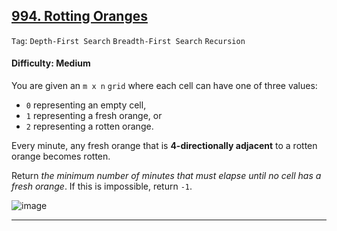 ## [994. Rotting Oranges](https://leetcode.com/problems/rotting-oranges/)

```Tag```: ```Depth-First Search``` ```Breadth-First Search``` ```Recursion```

#### Difficulty: Medium

You are given an ```m x n``` ```grid``` where each cell can have one of three values:

- ```0``` representing an empty cell,
- ```1``` representing a fresh orange, or
- ```2``` representing a rotten orange.

Every minute, any fresh orange that is __4-directionally adjacent__ to a rotten orange becomes rotten.

Return _the minimum number of minutes that must elapse until no cell has a fresh orange_. If this is impossible, return ```-1```.

![image](https://user-images.githubusercontent.com/35042430/224512344-038804b7-20a9-4b0b-8724-1163dc2234bd.png)

---
